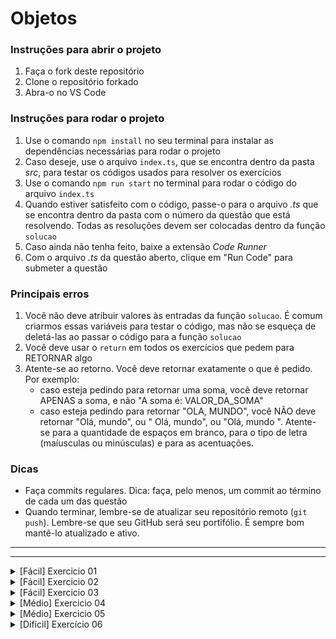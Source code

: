# Objetos

### Instruções para abrir o projeto

1. Faça o fork deste repositório
2. Clone o repositório forkado
3. Abra-o no VS Code

### Instruções para rodar o projeto

1. Use o comando `npm install` no seu terminal para instalar as dependências necessárias para rodar o projeto
2. Caso deseje, use o arquivo `index.ts`, que se encontra dentro da pasta _src_, para testar os códigos usados para resolver os exercícios
3. Use o comando `npm run start` no terminal para rodar o código do arquivo `index.ts`
4. Quando estiver satisfeito com o código, passe-o para o arquivo _.ts_ que se encontra dentro da pasta com o número da questão que está resolvendo. Todas as resoluções devem ser colocadas dentro da função `solucao`
5. Caso ainda não tenha feito, baixe a extensão _Code Runner_
6. Com o arquivo _.ts_ da questão aberto, clique em "Run Code" para submeter a questão

### Principais erros

1. Você não deve atribuir valores às entradas da função `solucao`. É comum criarmos essas variáveis para testar o código, mas não se esqueça de deletá-las ao passar o código para a função `solucao`
2. Você deve usar o `return` em todos os exercícios que pedem para RETORNAR algo
3. Atente-se ao retorno. Você deve retornar exatamente o que é pedido. Por exemplo:
   - caso esteja pedindo para retornar uma soma, você deve retornar APENAS a soma, e não "A soma é: VALOR_DA_SOMA"
   - caso esteja pedindo para retornar "OLA, MUNDO", você NÃO deve retornar "Olá, mundo", ou " Olá, mundo", ou "Olá, mundo ". Atente-se para a quantidade de espaços em branco, para o tipo de letra (maíusculas ou minúsculas) e para as acentuações.

### Dicas

- Faça commits regulares. Dica: faça, pelo menos, um commit ao término de cada um das questão
- Quando terminar, lembre-se de atualizar seu repositório remoto (`git push`). Lembre-se que seu GitHub será seu portifólio. É sempre bom mantê-lo atualizado e ativo.

---

---

<details>
<summary>[Fácil] Exercicio 01</summary>

# Aluno

## Problema

Você foi contratado por uma escola da sua cidade para desenvolver um sistema para armazenar informações dos alunos de uma turma. Esse programa deve receber os dados de um aluno (matrícula, nome e idade) e os armazenar em um objeto.

## Entrada

A entrada será uma variável será composta por três variáveis:

- `matricula`: do tipo string que contém o número da matricula do aluno
- `nome`: do tipo string que contém o nome do aluno
- `idade`: do tipo number que contém a idade do aluno

## Saída

Seu programa deve **RETORNAR** um objeto no seguinte formato:

```js
{
  matricula: "MATRICULA_DO_ALUNO",
  nome: "NOME_DO_ALUNO",
  idade: IDADE_DO_ALUNO
}
```

## Exemplos

### Entrada 1

`matricula = "2014A"`

`nome = "Ana"`

`idade = 20`

### Saída 1

```js
{
  matricula: "2014A",
  nome: "Ana",
  idade: 20
}
```

### Explicação 1

O objeto `{ matricula: "2014A", nome: "Ana", idade: 20 }` contém as informações do aluno.

</details>

<details>
<summary>[Fácil] Exercicio 02</summary>

# Cardápio

## Problema

Você foi contratado por um restaurante para desenvolver um sistema que mostre ao cliente o valor de um prato.

## Entrada

A entrada será formada uma variável chamada `informacoesPrato`, que contém duas propriedades:

- `nome`: do tipo string que contém o nome do prato
- `valor`: do tipo number que contém o valor do prato
- `quantidade`: quantidade daquele prato disponível em estoque

## Saída

Seu programa deve **RETORNAR**:

- o valor do prato: caso tenha algum disponível no estoque
- `PRATO INDISPONIVEL` caso não tenha nenhum prato disponível no estoque

## Exemplos

### Entrada 1

```js
informacoesPrato = {
  nome: "Arroz",
  valor: 15,
  quantidade: 1,
};
```

### Saída 1

15

### Explicação 1

O valor do prato é 15 reais e existe um prato disponível em estoque.

</details>

<details>
<summary>[Fácil] Exercicio 03</summary>

# Aprovação

## Problema

Você está desenvolvendo um programa de avaliação de alunos. O programa deve, a partir dos dados de um aluno consultado (matrícula, nome, média) pelo professor, dizer se ele foi aprovado ou reprovado. Alunos aprovados são aqueles que possuem média de, no mínimo, 6.

## Entrada

A entrada será uma variável será composta por uma variável do tipo objeto, chamada `aluno`, que possue três propriedades:

- `matricula`: do tipo string que contém o número da matricula do aluno
- `nome`: do tipo string que contém o nome do aluno
- `media`: do tipo number que contém a média do aluno

## Saída

Seu programa deve **RETORNAR**:

- `APROVADO`: caso o aluno tenha sido aprovado
- `REPROVADO`: caso o aluno tenha sido reprovado

## Exemplos

### Entrada 1

```js
{
  matricula: "20191IMIM0433",
  nome: "Marcos",
  media: 5.5
}
```

### Saída 1

"REPROVADO"

### Explicação 1

O aluno possui média de 5.5, ou seja, não obteve média mínima para ser aprovado.

</details>

<details>
<summary>[Médio] Exercicio 04</summary>

# Melhor Filme

## Problema

Você está desenvolvendo um sistema em que o usuário seleciona dois filmes que ele deseja assistir e o programa retorna o melhor deles baseado na média das notas que ambos têm no IMDb e Rotten Tomatoes, dois sites especializados em filmes e séries.

O cálculo da média é feito da seguinte forma:

$media = \frac{notaImdb + notaRottenTomatoes}{2}$

## Entrada

Sua entrada será composta de duas variáveis:

- `filme1`: objeto que contém as informações do primeiro filme selecionado pelo usuário
- `filme2`: objeto que contém as informações do segundo filme selecionado pelo usuário

Cada objeto possui duas propriedades:

- `nome`: do tipo string que contém o nome do filme
- `notas`: do tipo array de number que contém, em cada uma de suas posicões, as notas do filme no IMDb e no Rotten Tomatoes

## Saída

Você deve **RETORNAR**:

- o nome do filme com a média das notas mais alta
- `EMPATE`: caso as médias sejam iguais

## Exemplos

### Entrada 1

```js
filme1 = {
  nome: "Batman",
  notas: [9, 10],
};
filme2 = {
  nome: "Harry Potter",
  notas: [8, 8],
};
```

### Saída 1

"Batman"

### Explicação 1

O filme "Batman" possui nota 9 no IMDb e nota 10 no Rotten Tomatoes, enquanto o filme "Harry Potter" possui nota 8 no IMDb e nota 8 no Rotten Tomatoes.

A média das notas do filme Batman é de

$mediaBatman = \frac{9 + 10}{2} = 9.5$

Amédia das notas do filme Harry Potter é de

$mediaHarryPotter = \frac{8 + 8}{2} = 8$

Ou seja, o filme Batman tem a maior média.

</details>

<details>
<summary>[Médio] Exercicio 05</summary>

# Probabilidade de Vitória de um Time

## Problema

Você está desenvolvendo um programa para auxiliá-lo a estimar a probabilidade de vítoria de um determinado time, que pode ser aplicado para qualquer esporte.

Para isso, seu programa recebe um objeto com dados de probabilidades de vitória coletados de vários locais na internet (veículos especializados, casas de apostas, etc).

Para estimar a chance de vitória, você decidiu usar a média das probabilidades encontradas.

O cálculo da média é:

$media = \frac{soma ~ das ~ probabilidades}{total~ de~ dados}$

## Entrada

A entrada será sempre um objeto, denominado `dados`, contendo as seguintes propriedades:

- `time`: do tipo string, que contém o nome do time procurado
- `probabilidades`: do tipo array, que contém as probabilidades coletadas, em porcentagem, da internet

## Saída

Você deverá **RETORNAR**:

- a probabilidade de vítoria do time informado, caso tenha conseguido coletar algum dado
- `DADOS INSUFICIENTES`: caso não tenha conseguido coletar nenhum dado

## Exemplos

### Entrada 1

```js
dados = {
  nome: "Cruzeiro",
  probabilidades: [70, 80, 65, 75, 85],
};
```

### Saída 1

75

### Explicação 1

A probabilidade de vitória do time Cruzeiro é de:

$probabilidade = \frac{70 + 80 + 65 + 75 + 85}{5} = 75$.

### Entrada 2

```js
dados = {
  nome: "Furia",
  probabilidades: [],
};
```

### Saída 1

"DADOS INSUFICIENTES"

### Explicação 1

Nenhum dado foi coletado.

</details>

<details>
<summary>[Difícil] Exercício 06</summary>

# Menor Preço

## Problema

Na tentativa de comprar produtos mais baratos, você está desenvolvendo um programa que coleta dados de um determinado produto na internet e retorna a loja que oferece o menor preço de venda.

## Entrada

A sua entrada é um array de objetos chamado `produtosEncontrados`, em que cada posição do array representa um objeto com as seguintes propriedades:

- `loja`: do tipo string que contém o nome da loja que está oferecendo o produto
- `preco`: do tipo number que contém o preço do produto

## Saída

Você deve imprimir a loja que oferece o produto ao menor preço.

## Exemplo

### Entrada 1

```js
produtosEncontrados = [
  {
    loja: "Loja 1",
    preco: 40.99,
  },
  {
    loja: "Loja 2",
    preco: 20,
  },
  {
    loja: "Loja 3",
    preco: 30,
  },
];
```

### Saída 1

"Loja 2"

### Explicação 1

A Loja 2 oferece o produto a 20 reais, o preço mais barato dentre os encontrados.

</details>
